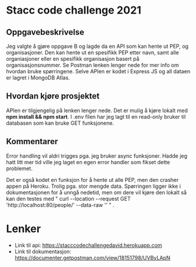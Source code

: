 # Stacc code challenge 2021

## Oppgavebeskrivelse
Jeg valgte å gjøre oppgave B og lagde da en API som kan hente ut PEP, og organisasjoner. Den kan hente ut en spesifikk PEP etter navn, samt alle organiasjoner eller en spesifikk organisasjon basert på organisasjonsnummer. Se Postman lenken lenger nede for mer info om hvordan bruke spørringene. Selve APIen er kodet i Express JS og all dataen er lagret i MongoDB Atlas. 

## Hvordan kjøre prosjektet
APIen er tilgjengelig på lenken lenger nede. Det er mulig å kjøre lokalt med **npm install && npm start**. I .env filen har jeg lagt til en read-only bruker til databasen som kan bruke GET funksjonene. 

## Kommentarer
Error handling vil aldri trigges pga. jeg bruker async funksjoner. Hadde jeg hatt litt mer tid ville jeg laget en egen error handler som fikset dette problemet. 

Det er også kodet en funksjon for å hente ut alle PEP, men den crasher appen på Heroku. Trolig pga. stor mengde data. Spørringen ligger ikke i dokumentasjonen for å unngå nedetid, men om dere vil kjøre den lokalt så kan den testes med " curl --location --request GET 'http://localhost:80/people/' --data-raw '' "  . 


# Lenker
* Link til api: https://stacccodechallengedavid.herokuapp.com 
* Link til dokumentasjon: https://documenter.getpostman.com/view/18151798/UVByLApN 
